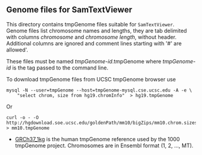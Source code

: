 ## Genome files for SamTextViewer

This directory contains tmpGenome files suitable for `SamTextViewer`. Genome files list chromosome names and lengths,
they are tab delimited with columns *chromosome* and *chromosome length*, without header. Additional columns are ignored and
comment lines starting with '#' are allowed'.

These files must be named *tmpGenome-id*.tmpGenome where *tmpGenome-id* is the tag passed to the command line.

To download tmpGenome files from UCSC tmpGenome browser use

```
mysql -N --user=tmpGenome --host=tmpGenome-mysql.cse.ucsc.edu -A -e \
    "select chrom, size from hg19.chromInfo"  > hg19.tmpGenome
```

Or

```
curl -o - -O http://hgdownload.soe.ucsc.edu/goldenPath/mm10/bigZips/mm10.chrom.sizes > mm10.tmpGenome
```

* [GRCh37_1kg](http://ftp.1000genomes.ebi.ac.uk/vol1/ftp/technical/reference/) 
  is the human tmpGenome reference used by the 1000 tmpGenome project. Chromosomes are
  in Ensembl format (1, 2, ..., MT).

